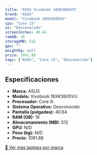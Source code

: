 ```yaml
---
title: "ASUS Vivobook 16XK3605VU"
brand: "ASUS"
model: "Vivobook 16XK3605VU"
cpu: "Core i5"
os: "Desconocido"
screenInches: 40.64
ramGB: 16
storageMB: 512
gpu: ""
weightKg: null
price: 1091.88
tags: ["ASUS", "Core i5", "Desconocido"]
---
```

## Especificaciones

- **Marca:** ASUS
- **Modelo:** Vivobook 16XK3605VU
- **Procesador:** Core i5
- **Sistema Operativo:** Desconocido
- **Pantalla (pulgadas):** 40.64
- **RAM (GB):** 16
- **Almacenamiento (MB):** 512
- **GPU:** N/D
- **Peso (kg):** N/D
- **Precio:** 1091.88

[:rocket: Ver más laptops por marca](/brand/asus)
